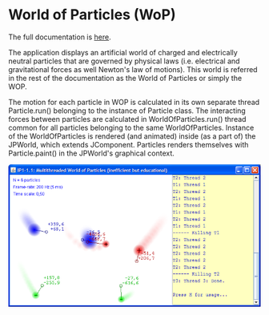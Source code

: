 # World of Particles (WoP)

The full documentation is [here](https://mekeetsa.github.io/WoP).

The application displays an artificial world of charged and electrically neutral particles that are governed by physical laws (i.e. electrical and gravitational forces as well Newton's law of motions). This world is referred in the rest of the documentation as the World of Particles or simply the WOP.

The motion for each particle in WOP is calculated in its own separate thread Particle.run() belonging to the instance of Particle class. The interacting forces between particles are calculated in WorldOfParticles.run() thread common for all particles belonging to the same WorldOfParticles. Instance of the WorldOfParticles is rendered (and animated) inside (as a part of) the JPWorld, which extends JComponent. Particles renders themselves with Particle.paint() in the JPWorld's graphical context.

![screenshot](docs/wopApp.png)

